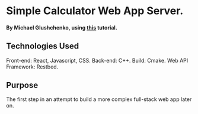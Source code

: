 # Simple Calculator Web App Server.
#### By Michael Glushchenko, using [this](https://www.youtube.com/watch?v=X7sl1cHN_Nc&ab_channel=RezaArjmandi) tutorial.

## Technologies Used
Front-end: React, Javascript, CSS.
Back-end: C++.
Build: Cmake.
Web API Framework: Restbed.

## Purpose
The first step in an attempt to build a more complex full-stack web app later on.
